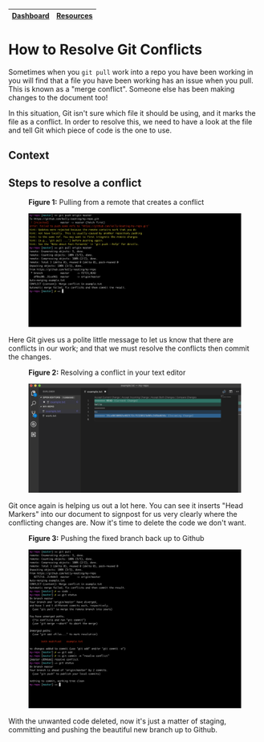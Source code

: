 [Dashboard](/README.md) | [Resources ](README.md) |
------------|----------|

# How to Resolve Git Conflicts

Sometimes when you `git pull` work into a repo you have been working in you will find that a file you have been working has an issue when you pull. This is known as a "merge conflict". Someone else has been making changes to the document too!

In this situation, Git isn't sure which file it should be using, and it marks the file as a conflict. In order to resolve this, we need to have a look at the file and tell Git which piece of code is the one to use.

## Context

## Steps to resolve a conflict

<figure>
  <figcaption>
    <p><strong>Figure 1:</strong> Pulling from a remote that creates a conflict </p>
  </figcaption>
  <img src="images/command-line-pull-conflict.png" alt="creating a conflict"><br>
</figure>  
Here Git gives us a polite little message to let us know that there are conflicts in our work; and that we must resolve the conflicts then commit the changes.

<figure>
  <figcaption>
    <p><strong>Figure 2:</strong> Resolving a conflict in your text editor </p>
  </figcaption>
  <img src="images/command-line-conflict-in-vs-code.png" alt="creating a conflict"><br>
</figure>  
Git once again is helping us out a lot here. You can see it inserts "Head Markers" into our document to signpost for us very clearly where the conflicting changes are.
Now it's time to delete the code we don't want.  

<figure>
  <figcaption>
    <p><strong>Figure 3:</strong> Pushing the fixed branch back up to Github </p>
  </figcaption>
  <img src="images/command-line-resolve-conflict.png" alt="creating a conflict"><br>
</figure>  
With the unwanted code deleted, now it's just a matter of staging, committing and pushing the beautiful new branch up to Github.
